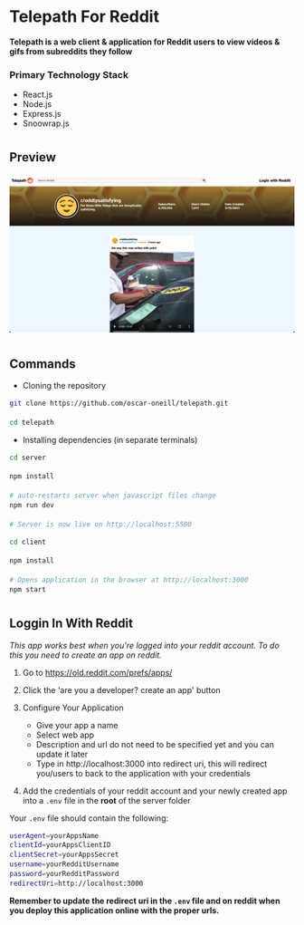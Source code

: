 # **Telepath For Reddit**

**Telepath is a web client & application for Reddit users to view videos & gifs from subreddits they follow**

### Primary Technology Stack
- React.js
- Node.js
- Express.js
- Snoowrap.js

# 
## Preview
![OddlySatisfying](./images/oddlysatisfying.png)

#

## Commands
* Cloning the repository
```bash
git clone https://github.com/oscar-oneill/telepath.git

cd telepath
```

* Installing dependencies (in separate terminals)
```bash
cd server

npm install

# auto-restarts server when javascript files change
npm run dev

# Server is now live on http://localhost:5500
```

```bash
cd client

npm install

# Opens application in the browser at http://localhost:3000
npm start
```

#

## Loggin In With Reddit
*This app works best when you're logged into your reddit account. To do this you need to create an app on reddit.*

1. Go to https://old.reddit.com/prefs/apps/
2. Click the 'are you a developer? create an app' button
3. Configure Your Application
    * Give your app a name
    * Select web app
    * Description and url do not need to be specified yet and you can update it later
    * Type in http://localhost:3000 into redirect uri, this will redirect you/users to back to the application with your credentials

4. Add the credentials of your reddit account and your newly created app into a `.env` file in the **root** of the server folder

Your `.env` file should contain the following:

```bash
userAgent=yourAppsName
clientId=yourAppsClientID
clientSecret=yourAppsSecret
username=yourRedditUsername
password=yourRedditPassword
redirectUri=http://localhost:3000
```

**Remember to update the redirect uri in the `.env` file and on reddit when you deploy this application online with the proper urls.**